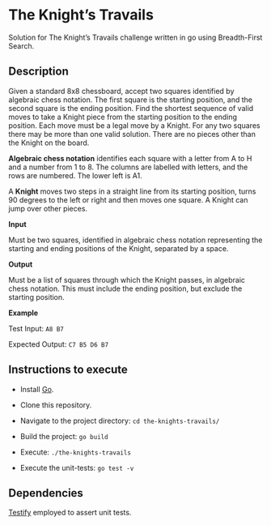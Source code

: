 # The Knight’s Travails

Solution for The Knight’s Travails challenge written in go using Breadth-First Search.

## Description

Given a standard 8x8 chessboard, accept two squares identified by algebraic chess notation. The first square is the starting position, and the second square is the ending position. Find the shortest sequence of valid moves to take a Knight piece from the starting position to the ending position. Each move must be a legal move by a Knight. For any two squares there may be more than one valid solution. There are no pieces other than the Knight on the board.

**Algebraic chess notation** identifies each square with a letter from A to H and a number from 1 to 8. The columns are labelled with letters, and the rows are numbered. The lower left is A1.

A **Knight** moves two steps in a straight line from its starting position, turns 90 degrees to the left or right and then moves one square. A Knight can jump over other pieces.

**Input**

Must be two squares, identified in algebraic chess notation representing the starting and ending positions of the Knight, separated by a space.

**Output**

Must be a list of squares through which the Knight passes, in algebraic chess notation. This must include the ending position, but exclude the starting position.

**Example**

Test Input:
`A8 B7`

Expected Output:
`C7 B5 D6 B7`

## Instructions to execute

* Install [Go](https://golang.org/doc/install).

* Clone this repository.

* Navigate to the project directory:
``cd the-knights-travails/``
  
* Build the project:
  ``go build``

* Execute:
``./the-knights-travails``

* Execute the unit-tests:
``go test -v``
  
## Dependencies
[Testify](https://github.com/stretchr/testify) employed to assert unit tests.